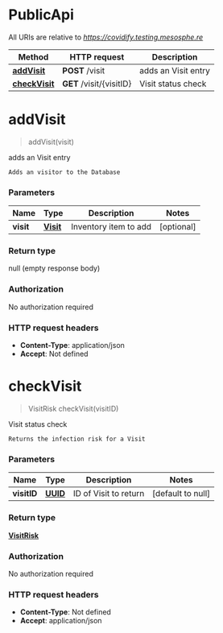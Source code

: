 # PublicApi

All URIs are relative to *https://covidify.testing.mesosphe.re*

Method | HTTP request | Description
------------- | ------------- | -------------
[**addVisit**](PublicApi.md#addVisit) | **POST** /visit | adds an Visit entry
[**checkVisit**](PublicApi.md#checkVisit) | **GET** /visit/{visitID} | Visit status check


<a name="addVisit"></a>
# **addVisit**
> addVisit(visit)

adds an Visit entry

    Adds an visitor to the Database

### Parameters

Name | Type | Description  | Notes
------------- | ------------- | ------------- | -------------
 **visit** | [**Visit**](..//Models/Visit.md)| Inventory item to add | [optional]

### Return type

null (empty response body)

### Authorization

No authorization required

### HTTP request headers

- **Content-Type**: application/json
- **Accept**: Not defined

<a name="checkVisit"></a>
# **checkVisit**
> VisitRisk checkVisit(visitID)

Visit status check

    Returns the infection risk for a Visit

### Parameters

Name | Type | Description  | Notes
------------- | ------------- | ------------- | -------------
 **visitID** | [**UUID**](..//Models/.md)| ID of Visit to return | [default to null]

### Return type

[**VisitRisk**](..//Models/VisitRisk.md)

### Authorization

No authorization required

### HTTP request headers

- **Content-Type**: Not defined
- **Accept**: application/json

